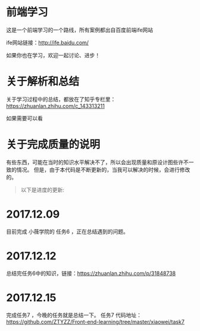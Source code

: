 # 前端学习 

这是一个前端学习的一个路线，所有案例都出自百度前端ife网站

ife网站链接：http://ife.baidu.com/

如果你也在学习，欢迎一起讨论、进步！

# 关于解析和总结

关于学习过程中的总结，都放在了知乎专栏里：https://zhuanlan.zhihu.com/c_143313211

如果需要可以看

# 关于完成质量的说明

有些东西，可能在当时的知识水平解决不了，所以会出现质量和原设计图些许不一致的情况。
但是，由于本代码是不断更新的，当我可以解决的时候，会进行修改的。


> 以下是进度的更新:

# 2017.12.09 

目前完成 小薇学院的 任务6 ，正在总结遇到的问题。

# 2017.12.12

总结完任务6中的知识，链接：https://zhuanlan.zhihu.com/p/31848738

# 2017.12.15
完成任务7 ，今晚的任务就是总结一下。
任务7 代码地址： https://github.com/ZTYZZ/Front-end-learning/tree/master/xiaowei/task7



